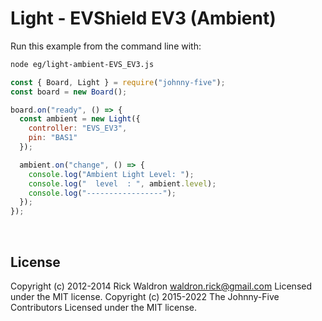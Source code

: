 <!--remove-start-->

# Light - EVShield EV3 (Ambient)

<!--remove-end-->








Run this example from the command line with:
```bash
node eg/light-ambient-EVS_EV3.js
```


```javascript
const { Board, Light } = require("johnny-five");
const board = new Board();

board.on("ready", () => {
  const ambient = new Light({
    controller: "EVS_EV3",
    pin: "BAS1"
  });

  ambient.on("change", () => {
    console.log("Ambient Light Level: ");
    console.log("  level  : ", ambient.level);
    console.log("-----------------");
  });
});

```








&nbsp;

<!--remove-start-->

## License
Copyright (c) 2012-2014 Rick Waldron <waldron.rick@gmail.com>
Licensed under the MIT license.
Copyright (c) 2015-2022 The Johnny-Five Contributors
Licensed under the MIT license.

<!--remove-end-->
